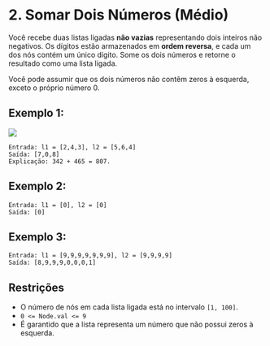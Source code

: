 # 2. Somar Dois Números (Médio)

Você recebe duas listas ligadas **não vazias** representando dois inteiros não negativos. Os dígitos estão armazenados em **ordem reversa**, e cada um dos nós contém um único dígito. Some os dois números e retorne o resultado como uma lista ligada.

Você pode assumir que os dois números não contêm zeros à esquerda, exceto o próprio número 0.

## Exemplo 1:

![](https://assets.leetcode.com/uploads/2020/10/02/addtwonumber1.jpg)

    Entrada: l1 = [2,4,3], l2 = [5,6,4]
    Saída: [7,0,8]
    Explicação: 342 + 465 = 807.

## Exemplo 2:

    Entrada: l1 = [0], l2 = [0]
    Saída: [0]

## Exemplo 3:

    Entrada: l1 = [9,9,9,9,9,9,9], l2 = [9,9,9,9]
    Saída: [8,9,9,9,0,0,0,1]

## Restrições

- O número de nós em cada lista ligada está no intervalo `[1, 100]`.
- `0 <= Node.val <= 9`
- É garantido que a lista representa um número que não possui zeros à esquerda.
